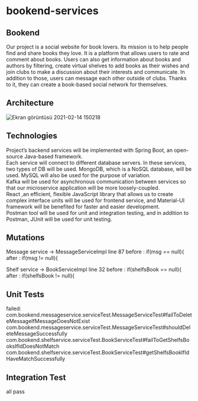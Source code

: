 # bookend-services
## Bookend
  Our project is a social website for book lovers. Its mission is to help people find and share
  books they love. It is a platform that allows users to rate and comment about books. Users can also get
  information about books and authors by filtering, create virtual shelves to add books as their wishes
  and join clubs to make a discussion about their interests and communicate. In addition to those, users 
  can message each other outside of clubs. Thanks to it, they can create a book-based social network for
  themselves. 
## Architecture
![Ekran görüntüsü 2021-02-14 150218](https://user-images.githubusercontent.com/37040918/107876215-b1805880-6ed5-11eb-80d9-ccd244238eb7.png)

## Technologies
  Project’s backend services will be implemented with Spring Boot, an open-source Java-based framework.<br />
  Each service will connect to different database servers. In these services, two types of DB will be used. MongoDB, which is a NoSQL database, will be used. MySQL will also be used for the purpose of variation. <br />
  Kafka will be used for asynchronous communication between services so that our microservice application will be more loosely-coupled. <br />
  React ,an efficient, flexible JavaScript library that allows us to create complex interface units will be used for frontend service, and Material-UI framework will be benefited for faster and easier development. <br />
  Postman tool will be used for unit and integration testing, and in addition to Postman, JUnit will be used for unit testing.<br />


## Mutations
  Message service -> MessageServiceImpl line 87
  before : if(msg == null){
	after :	 if(msg != null){

  Shelf service -> BookServiceImpl line 32
  before :    if(shelfsBook == null){
  after :     if(shelfsBook != null){
  
## Unit Tests
  failed:
  com.bookend.messageservice.serviceTest.MessageServiceTest#failToDeleteMessageIfMessageDoesNotExist
  com.bookend.messageservice.serviceTest.MessageServiceTest#shouldDeleteMessageSuccessfully
  com.bookend.shelfservice.serviceTest.BookServiceTest#failToGetShelfsBooksIfIdDoesNotMatch
  com.bookend.shelfservice.serviceTest.BookServiceTest#getShelfsBookIfIdHaveMatchSuccessfully

## Integration Test 
all pass